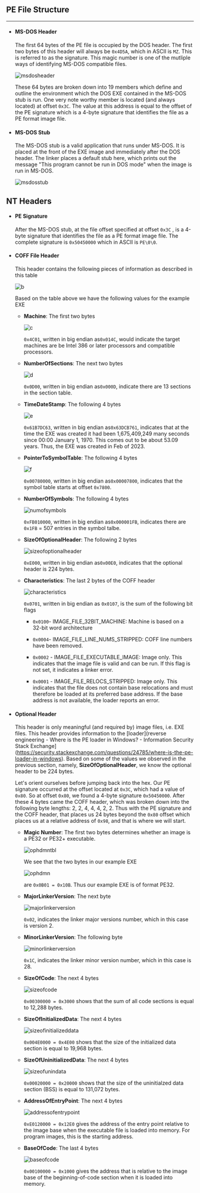 ## PE File Structure

---

* #### MS-DOS Header
  
  The first 64 bytes of the PE file is occupied by the DOS header. The first two bytes of this header will always be `0x4D5A`, which in ASCII is `MZ`. This is referred to as the signature. This magic number is one of the mutliple ways of identifying MS-DOS compatible files.
  
  ![msdosheader](resources/msdosheader.png)
  
  These 64 bytes are broken down into 19 members which define and outline the environment which the DOS EXE contained in the MS-DOS stub is run. One very note worthy member is located (and always located) at offset `0x3C`. The value at this address is equal to the offset of the PE signature which is a 4-byte signature that identifies the file as a PE format image file. 

* #### MS-DOS Stub
  
  The MS-DOS stub is a valid application that runs under MS-DOS. It is placed at the front of the EXE image and immediately after the DOS header. The linker places a default stub here, which prints out the message "This program cannot be run in DOS mode" when the image is run in MS-DOS. 
  
  ![msdosstub](resources/msdosstub.png)

## NT Headers

* #### PE Signature
  
  After the MS-DOS stub, at the file offset specified at offset `0x3C` , is a 4-byte signature that identifies the file as a PE format image file. The complete signature is `0x50450000` which in ASCII is `PE\0\0`.

* #### COFF File Header
  
  This header contains the following pieces of information as described in this table
  
  ![b](resources/coff-table.png)
  
  Based on the table above we have the following values for the example EXE
  
  * **Machine**: The first two bytes 
    
    ![c](resources/machine.png)
    
    `0x4C01`, written in big endian as`0x014C`, would indicate the target machines are be Intel 386 or later processors and compatible processors.
  
  * **NumberOfSections**: The next two bytes
    
    ![d](resources/numberofsections.png)
    
    `0x0D00`, written in big endian as`0x000D`, indicate there are 13 sections in the section table.
  
  * **TimeDateStamp**: The following 4 bytes
    
    ![e](resources/timedatestamp.png)
    
    `0x61B7DC63`, written in big endian as`0x63DCB761`, indicates that at the time the EXE was created it had been 1,675,409,249 many seconds since 00:00 January 1, 1970. This comes out to be about 53.09 years. Thus, the EXE was created in Feb of 2023.
  
  * **PointerToSymbolTable**: The following 4 bytes
    
    ![f](resources/pointertosymboltable.png)
    
    `0x00780000`, written in big endian as`0x00007800`, indicates that the symbol table starts at offset `0x7800`.
  
  * **NumberOfSymbols**: The following 4 bytes
    
    ![numofsymbols](resources/numberofsymbols.png)
    
    `0xFB010000`, written in big endian as`0x000001FB`, indicates there are `0x1FB` = 507 entries in the symbol talbe.
  
  * **SizeOfOptionalHeader**: The following 2 bytes
    
    ![sizeofoptionalheader](resources/sizeofoptionalheader.png)
    
    `0xE000`, written in big endian as`0x00E0`, indicates that the optional header is 224 bytes.
  
  * **Characteristics**: The last 2 bytes of the COFF header
    
    ![characteristics](resources/characteristics.png)
    
    `0x0701`, written in big endian as `0x0107`, is the sum of the following bit flags
    
    * `0x0100`- IMAGE_FILE_32BIT_MACHINE: Machine is based on a 32-bit word architecture
    
    * `0x0004`- IMAGE_FILE_LINE_NUMS_STRIPPED: COFF line numbers have been removed.
    
    * `0x0002` - IMAGE_FILE_EXECUTABLE_IMAGE: Image only. This indicates that the image file is valid and can be run. If this flag is not set, it indicates a linker error.
    
    * `0x0001` - IMAGE_FILE_RELOCS_STRIPPED: Image only. This indicates that the file does not contain base relocations and must therefore be loaded at its preferred base address. If the base address is not available, the loader reports an error.  

* #### Optional Header
  
  This header is only meaningful (and required by) image files, i.e. EXE files. This header provides information to the [loader](reverse engineering - Where is the PE loader in Windows? - Information Security Stack Exchange](https://security.stackexchange.com/questions/24785/where-is-the-pe-loader-in-windows). Based on some of the values we observed in the previous section, namely, **SizeOfOptionalHeader**, we know the optional header to be 224 bytes.
  
  Let's orient ourselves before jumping back into the hex. Our PE signature occurred at the offset located at `0x3C`, which had a value of `0x80`. So at offset `0x80`, we found a 4-byte signature `0x50450000`. After these 4 bytes came the COFF header, which was broken down into the following byte lengths: 2, 2, 4, 4, 4, 2, 2. Thus with the PE signature and the COFF header, that places us 24 bytes beyond the `0x80` offset which places us at a relative address of `0x98`, and that is where we will start.
  
  * **Magic Number**: The first two bytes determines whether an image is a PE32 or PE32+ executable. 
    
    ![ophdmntbl](resources/optional_header_magic_number_table.png)
    
    We see that the two bytes in our example EXE
    
    ![ophdmn](resources/optional_header_magic_numbers.png)
    
    are `0x0B01 = 0x10B`. Thus our example EXE is of format PE32.
  
  * **MajorLinkerVersion**: The next byte 
    
    ![majorlinkerversion](resources/majorlinkerversion.png)
    
    `0x02`, indicates the linker major versions number, which in this case is version 2.
  
  * **MinorLinkerVersion**: The following byte
    
    ![minorlinkerversion](resources/minorlinkerversion.png)
    
    `0x1C`, indicates the linker minor version number, which in this case is 28.
  
  * **SizeOfCode**: The next 4 bytes
    
    ![sizeofcode](resources/sizeofcode.png)
    
    `0x00300000 = 0x3000` shows that the sum of all code sections is equal to 12,288 bytes. 
  
  * **SizeOfInitializedData**: The next 4 bytes
    
    ![sizeofinitializeddata](resources/sizeofinitializeddata.png)
    
    `0x004E0000 = 0x4E00` shows that the size of the initialized data section is equal to 19,968 bytes.
  
  * **SizeOfUninitializedData**: The next 4 bytes 
    
    ![sizeofunindata](resources/sizeofuninitializeddata.png)
    
    `0x00020000 = 0x20000` shows that the size of the uninitialzed data section (BSS) is equal to 131,072 bytes.
  
  * **AddressOfEntryPoint**: The next 4 bytes
    
    ![addressofentrypoint](resources/addressofentrypoint.png)
    
    `0xE0120000 = 0x12E0` gives the address of the entry point relative to the image base when the executable file is loaded into memory. For program images, this is the starting address. 
  
  * **BaseOfCode**: The last 4 bytes
    
    ![baseofcode](resources/baseofcode.png)
    
    `0x00100000 = 0x1000` gives the address that is relative to the image base of the beginning-of-code section when it is loaded into memory.
